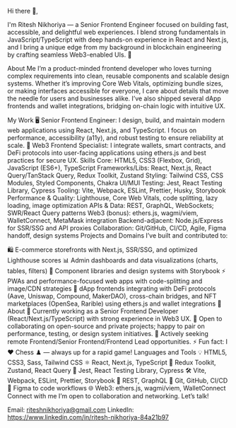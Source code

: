 Hi there 👋,

I'm Ritesh Nikhoriya — a Senior Frontend Engineer focused on building fast, accessible, and delightful web experiences. I blend strong fundamentals in JavaScript/TypeScript with deep hands-on experience in React and Next.js, and I bring a unique edge from my background in blockchain engineering by crafting seamless Web3-enabled UIs. 🚀

About Me
I’m a product-minded frontend developer who loves turning complex requirements into clean, reusable components and scalable design systems. Whether it’s improving Core Web Vitals, optimizing bundle sizes, or making interfaces accessible for everyone, I care about details that move the needle for users and businesses alike. I’ve also shipped several dApp frontends and wallet integrations, bridging on-chain logic with intuitive UX.

My Work
🖥️ Senior Frontend Engineer: I design, build, and maintain modern web applications using React, Next.js, and TypeScript. I focus on performance, accessibility (a11y), and robust testing to ensure reliability at scale.
🔗 Web3 Frontend Specialist: I integrate wallets, smart contracts, and DeFi protocols into user-facing applications using ethers.js and best practices for secure UX.
Skills
Core: HTML5, CSS3 (Flexbox, Grid), JavaScript (ES6+), TypeScript
Frameworks/Libs: React, Next.js, React Query/TanStack Query, Redux Toolkit, Zustand
Styling: Tailwind CSS, CSS Modules, Styled Components, Chakra UI/MUI
Testing: Jest, React Testing Library, Cypress
Tooling: Vite, Webpack, ESLint, Prettier, Husky, Storybook
Performance & Quality: Lighthouse, Core Web Vitals, code splitting, lazy loading, image optimization
APIs & Data: REST, GraphQL, WebSockets; SWR/React Query patterns
Web3 (bonus): ethers.js, wagmi/viem, WalletConnect, MetaMask integration
Backend-adjacent: Node.js/Express for SSR/SSG and API proxies
Collaboration: Git/GitHub, CI/CD, Agile, Figma handoff, design systems
Projects and Domains
I’ve built and contributed to:

🛍️ E-commerce storefronts with Next.js, SSR/SSG, and optimized Lighthouse scores
📊 Admin dashboards and data visualizations (charts, tables, filters)
🧩 Component libraries and design systems with Storybook
⚡ PWAs and performance-focused web apps with code-splitting and image/CDN strategies
🔗 dApp frontends integrating with DeFi protocols (Aave, Uniswap, Compound, MakerDAO), cross-chain bridges, and NFT marketplaces (OpenSea, Rarible) using ethers.js and wallet integrations
🧐 About
🌱 Currently working as a Senior Frontend Developer (React/Next.js/TypeScript) with strong experience in Web3 UX.
🤝 Open to collaborating on open-source and private projects; happy to pair on performance, testing, or design system initiatives.
💼 Actively seeking remote Frontend/Senior Frontend/Frontend Lead opportunities.
⚡ Fun fact: I ❤️ Chess ♟️ — always up for a rapid game!
Languages and Tools
💡 HTML5, CSS3, Sass, Tailwind CSS
⚛️ React, Next.js, TypeScript
🔧 Redux Toolkit, Zustand, React Query
🧪 Jest, React Testing Library, Cypress
🛠️ Vite, Webpack, ESLint, Prettier, Storybook
🔌 REST, GraphQL
🧰 Git, GitHub, CI/CD
🧭 Figma to code workflows
🌐 Web3: ethers.js, wagmi/viem, WalletConnect
Connect with me
I’m open to collaboration and networking. Let’s talk!

Email: riteshnikhoriya@gmail.com
LinkedIn: https://www.linkedin.com/in/ritesh-nikhoriya-84a21b97
